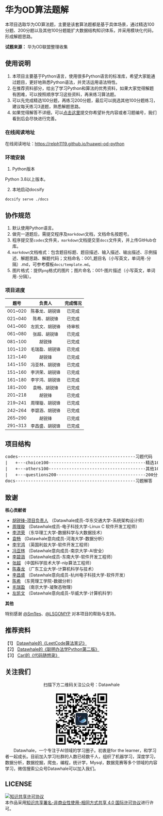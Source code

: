 # 华为OD算法题解

本项目选取华为OD算法题，主要是该套算法题都是基于具体场景，通过精选100分题、200分题以及其他100分题能扩大数据结构知识体系，并采用模块化代码，形成解题思路。

**试题来源：** 华为OD联盟整理收集

## 使用说明

1. 本项目主要基于Python语言，使用很多Python语言的标准库，希望大家能通过题目，更好地熟悉Python语法，并灵活运用语法特性。
2. 在推荐资料部分，给出了学习Python和算法的优秀资料，如果大家觉得解题有困难，可以按照顺序学习这些资料，再来练习算法题。
3. 可以先完成精选100分题，再练习200分题，最后可以挑选其他100分题练习，建议每天练习3道题，熟悉解题思路。
4. 如果觉得解答不详细，可以[点击这里](https://github.com/datawhalechina/huawei-od-python/issues)提交你希望补充内容或者习题编号，我们看到后会尽快进行完善。

### 在线阅读地址

在线阅读地址：https://relph1119.github.io/huawei-od-python

### 环境安装

1. Python版本

Python 3.8以上版本。

2. 本地启动docsify
```shell
docsify serve ./docs
```

## 协作规范

1. 默认使用Python语言。
2. 做完一道题后，需提交程序及`markdown`文档，文档命名按题号。
3. 程序提交至`codes`文件夹，`markdown`文档提交至`docs`文件夹，并上传GitHub仓库。
4. `markdown`文档格式：包含题目标题、题目描述、输入描述、输出描述、示例描述、解题思路、解题代码；文档命名：001_题目名（小写英文，单词用`-`分隔）.md，可参考模板`docs/template.md`。
5. 图片格式：提供`png`格式的图片；图片命名：001-图片描述（小写英文，单词用`-`分隔）。

### 项目进度

|  题号   |         负责人         | 完成情况 |
| :-----: | :--------------------: | :------: |
| 001~020 |   陈春龙、胡锐锋    |  已完成  |
| 021~040 |  陈希、胡锐锋   |  已完成  |
| 041~060 |    左凯文、胡锐锋 |  待审核  |
| 061~080 | 张超、胡锐锋  |  已完成  |
| 081~100 | 胡锐锋 |  已完成  |
| 101~120 |   毛瑞盈、胡锐锋    |  已完成  |
| 121~140 |  胡锐锋   |  已完成  |
| 141~150 |  冯亚林、胡锐锋  |  已完成  |
| 151~160 |   李洪荣、胡锐锋   |  已完成  |
| 161~180 | 李宇鸿、胡锐锋 |  已完成  |
| 181~200 |   袁畅、胡锐锋    |  已完成  |
| 201~218 |  胡锐锋   |  已完成  |
| 219~241 |  周理璇、胡锐锋  |  已完成   |
| 242~264 |   李碧涵、胡锐锋    |  已完成  |
| 265~290 |  胡锐锋   |  已完成  |
| 291~313 |   李昌盛、胡锐锋   |  已完成  |

## 项目结构

<pre>
codes----------------------------------------------习题代码
|   +---choice100--------------------------------------精选100分题代码
|   +---others100--------------------------------------其他100分题代码
|   +---questions200-----------------------------------200分题代码
docs-----------------------------------------------习题解答
</pre>

## 致谢

**核心贡献者**

- [胡锐锋-项目负责人](https://github.com/Relph1119) （Datawhale成员-华东交通大学-系统架构设计师）
- [周理璇](https://github.com/Aomferni) （Datawhale成员-电子科技大学-Linux C 软件开发工程师）
- [李洪荣](https://github.com/duqing12) （东华理工大学-数据科学与大数据技术）
- [袁畅](https://github.com/voyagebio) （Datawhale意向成员-河海大学-数据分析）
- [李宇鸿](https://github.com/PeakWalkerLYH) （英国利兹大学-软件开发工程师）
- [冯亚林](https://github.com/Westwood-Lin) （Datawhale意向成员-南京大学-AI安全）
- [李碧涵](https://github.com/libihan) （Datawhale成员-东南大学-软件开发工程师）
- [张超](https://github.com/BITprogramMan) （中国科学技术大学-nlp算法工程师）
- [陈春龙](https://https://github.com/D-Dragon0318) （广东工业大学-计算机科学与技术）
- [李昌盛](https://github.com/jackielics) （Datawhale意向成员-杭州电子科技大学-软件开发）
- [陈希](https://github.com/CompassNull) （东莞理工学院-数据分析）
- [毛瑞盈](https://github.com/catcooc/) （南京大学-凝聚态物理）
- [左凯文](https://github.com/Regankevin) （Datawhale意向成员-华威大学-计算机科学）
    
**其他**

特别感谢 [@Sm1les](https://github.com/Sm1les)、[@LSGOMYP](https://github.com/LSGOMYP) 对本项目的帮助与支持。

## 推荐资料

【1】 [Datawhale的《LeetCode算法笔记》](https://github.com/datawhalechina/leetcode-notes)   
【2】 [Datawhale的《聪明办法学Python第二版》](https://github.com/datawhalechina/learn-python-the-smart-way-v2)  
【3】 [Carl的《代码随想录》](https://programmercarl.com/)  

## 关注我们
<div align=center>
<p>扫描下方二维码关注公众号：Datawhale</p>
<img src="images/qrcode.jpeg" width = "180" height = "180">
</div>
&emsp;&emsp;Datawhale，一个专注于AI领域的学习圈子。初衷是for the learner，和学习者一起成长。目前加入学习社群的人数已经数千人，组织了机器学习，深度学习，数据分析，数据挖掘，爬虫，编程，统计学，Mysql，数据竞赛等多个领域的内容学习，微信搜索公众号Datawhale可以加入我们。

## LICENSE
<a rel="license" href="http://creativecommons.org/licenses/by-nc-sa/4.0/"><img alt="知识共享许可协议" style="border-width:0" src="https://img.shields.io/badge/license-CC%20BY--NC--SA%204.0-lightgrey" /></a><br />本作品采用<a rel="license" href="http://creativecommons.org/licenses/by-nc-sa/4.0/">知识共享署名-非商业性使用-相同方式共享 4.0 国际许可协议</a>进行许可。